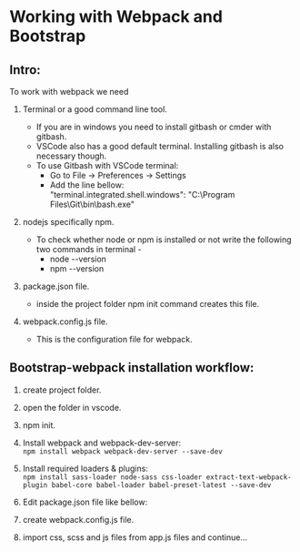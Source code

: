 Working with Webpack and Bootstrap
==================================

Intro:
------

To work with webpack we need  

1. Terminal or a good command line tool.  
    - If you are in windows you need to install gitbash or cmder with gitbash.  
    - VSCode also has a good default terminal. Installing gitbash is also necessary though.  
    - To use Gitbash with VSCode terminal:  
        * Go to File -> Preferences -> Settings  
        * Add the line bellow:  
            "terminal.integrated.shell.windows":  "C:\\Program Files\\Git\\bin\\bash.exe"  

2. nodejs specifically npm.  
    - To check whether node or npm is installed or not write the following two commands in terminal -  
        * node --version  
        * npm --version  

3. package.json file.  
    - inside the project folder npm init command creates this file.

4. webpack.config.js file.  
    - This is the configuration file for webpack.  


Bootstrap-webpack installation workflow:
----------------------------------------

1. create project folder.
2. open the folder in vscode.
3. npm init.
4. Install webpack and webpack-dev-server:  
	`npm install webpack webpack-dev-server --save-dev`
5. Install required loaders & plugins:  
	`npm install sass-loader node-sass css-loader extract-text-webpack-plugin babel-core babel-loader babel-preset-latest --save-dev`
6. Edit package.json file like bellow:

7. create webpack.config.js file.

9.  import css, scss and js files from app.js files and continue...
